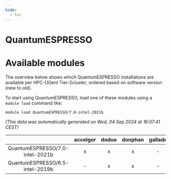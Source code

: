 ```yaml
---
hide:
  - toc
---
```


QuantumESPRESSO
===============

# Available modules


The overview below shows which QuantumESPRESSO installations are available per HPC-UGent Tier-2cluster, ordered based on software version (new to old).

To start using QuantumESPRESSO, load one of these modules using a `module load` command like:

```shell
module load QuantumESPRESSO/7.0-intel-2021b
```

*(This data was automatically generated on Wed, 04 Sep 2024 at 16:07:41 CEST)*  

| |accelgor|doduo|donphan|gallade|joltik|shinx|skitty|
| :---: | :---: | :---: | :---: | :---: | :---: | :---: | :---: |
|QuantumESPRESSO/7.0-intel-2021b|x|x|x|-|x|-|x|
|QuantumESPRESSO/6.5-intel-2019b|-|x|x|-|x|-|x|
